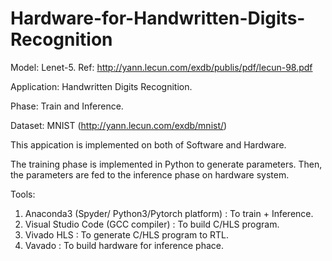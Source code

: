 # Hardware-for-Handwritten-Digits-Recognition

Model:       Lenet-5.
Ref:         http://yann.lecun.com/exdb/publis/pdf/lecun-98.pdf

Application: Handwritten Digits Recognition.

Phase:       Train and Inference.

Dataset:     MNIST (http://yann.lecun.com/exdb/mnist/)

This appication is implemented on both of Software and Hardware.

The training phase is implemented in Python to generate parameters.
Then, the parameters are fed to the inference phase on hardware system.

Tools:
1. Anaconda3 (Spyder/ Python3/Pytorch platform)        : To train + Inference.
2. Visual Studio Code (GCC compiler)  : To build C/HLS program.
3. Vivado HLS                         : To generate C/HLS program to RTL.
4. Vavado                             : To build hardware for inference phace.

